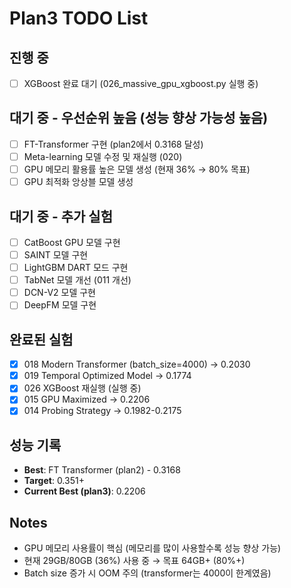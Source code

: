 # Plan3 TODO List

## 진행 중
- [ ] XGBoost 완료 대기 (026_massive_gpu_xgboost.py 실행 중)

## 대기 중 - 우선순위 높음 (성능 향상 가능성 높음)
- [ ] FT-Transformer 구현 (plan2에서 0.3168 달성)
- [ ] Meta-learning 모델 수정 및 재실행 (020)
- [ ] GPU 메모리 활용률 높은 모델 생성 (현재 36% → 80% 목표)
- [ ] GPU 최적화 앙상블 모델 생성

## 대기 중 - 추가 실험
- [ ] CatBoost GPU 모델 구현
- [ ] SAINT 모델 구현
- [ ] LightGBM DART 모드 구현
- [ ] TabNet 모델 개선 (011 개선)
- [ ] DCN-V2 모델 구현
- [ ] DeepFM 모델 구현

## 완료된 실험
- [x] 018 Modern Transformer (batch_size=4000) → 0.2030
- [x] 019 Temporal Optimized Model → 0.1774
- [x] 026 XGBoost 재실행 (실행 중)
- [x] 015 GPU Maximized → 0.2206
- [x] 014 Probing Strategy → 0.1982-0.2175

## 성능 기록
- **Best**: FT Transformer (plan2) - 0.3168
- **Target**: 0.351+
- **Current Best (plan3)**: 0.2206

## Notes
- GPU 메모리 사용률이 핵심 (메모리를 많이 사용할수록 성능 향상 가능)
- 현재 29GB/80GB (36%) 사용 중 → 목표 64GB+ (80%+)
- Batch size 증가 시 OOM 주의 (transformer는 4000이 한계였음)